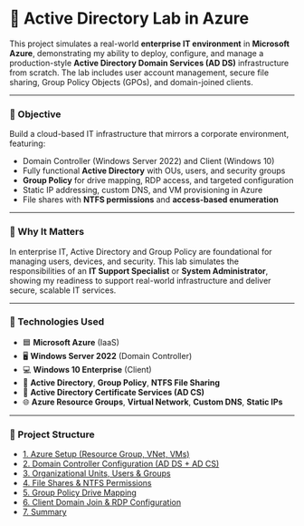 # 🏢 Active Directory Lab in Azure

This project simulates a real-world **enterprise IT environment** in **Microsoft Azure**, demonstrating my ability to deploy, configure, and manage a production-style **Active Directory Domain Services (AD DS)** infrastructure from scratch. The lab includes user account management, secure file sharing, Group Policy Objects (GPOs), and domain-joined clients.

---

### 🎯 Objective

Build a cloud-based IT infrastructure that mirrors a corporate environment, featuring:

- Domain Controller (Windows Server 2022) and Client (Windows 10)
- Fully functional **Active Directory** with OUs, users, and security groups
- **Group Policy** for drive mapping, RDP access, and targeted configuration
- Static IP addressing, custom DNS, and VM provisioning in Azure
- File shares with **NTFS permissions** and **access-based enumeration**

---

### 💼 Why It Matters

In enterprise IT, Active Directory and Group Policy are foundational for managing users, devices, and security. This lab simulates the responsibilities of an **IT Support Specialist** or **System Administrator**, showing my readiness to support real-world infrastructure and deliver secure, scalable IT services.

---

### 🧰 Technologies Used

- 🟦 **Microsoft Azure** (IaaS)
- 🖥 **Windows Server 2022** (Domain Controller)
- 💻 **Windows 10 Enterprise** (Client)
- 📁 **Active Directory**, **Group Policy**, **NTFS File Sharing**
- 🔐 **Active Directory Certificate Services (AD CS)**
- 🌐 **Azure Resource Groups**, **Virtual Network**, **Custom DNS**, **Static IPs**

---

### 📂 Project Structure

- [1. Azure Setup (Resource Group, VNet, VMs)](./01-azure-vm-setup.md)
- [2. Domain Controller Configuration (AD DS + AD CS)](./02-domain-controller-setup.md)
- [3. Organizational Units, Users & Groups](./03-active-directory-structure.md)
- [4. File Shares & NTFS Permissions](./04-file-shares.md)
- [5. Group Policy Drive Mapping](./05-group-policy.md)
- [6. Client Domain Join & RDP Configuration](./06-client-setup.md)
- [7. Summary](./07-summary.md)
